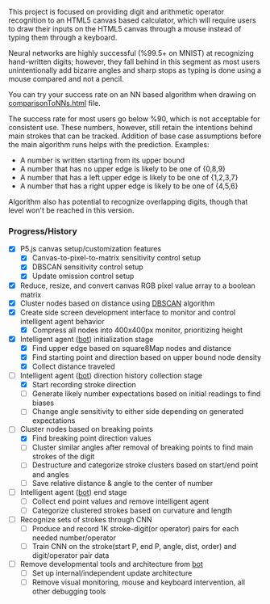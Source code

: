 This project is focused on providing digit and arithmetic operator recognition to an HTML5 canvas based calculator, which will require users to draw their inputs on the HTML5 canvas through a mouse instead of typing them through a keyboard.

Neural networks are highly successful (%99.5+ on MNIST) at recognizing hand-written digits; however, they fall behind in this segment as most users unintentionally add bizarre angles and sharp stops as typing is done using a mouse compared and not a pencil. 

You can try your success rate on an NN based algorithm when drawing on [comparisonToNNs.html]() file.

The success rate for most users go below %90, which is not acceptable for consistent use. These numbers, however, still retain the intentions behind main strokes that can be tracked. Addition of base case assumptions before the main algorithm runs helps with the prediction. Examples:
- A number is written starting from its upper bound
- A number that has no upper edge is likely to be one of {0,8,9}
- A number that has a left upper edge is likely to be one of {1,2,3,7}
- A number that has a right upper edge is likely to be one of {4,5,6}

Algorithm also has potential to recognize overlapping digits, though that level won't be reached in this version.

### Progress/History

- [x] P5.js canvas setup/customization features
	- [x] Canvas-to-pixel-to-matrix sensitivity control setup
	- [x] DBSCAN sensitivity control setup
	- [x] Update omission control setup
- [x] Reduce, resize, and convert canvas RGB pixel value array to a boolean matrix
- [x] Cluster nodes based on distance using [DBSCAN]() algorithm
- [x] Create side screen development interface to monitor and control intelligent agent behavior
	- [x] Compress all nodes into 400x400px monitor, prioritizing height
- [x] Intelligent agent ([bot]()) initialization stage
	- [x] Find upper edge based on square8Map nodes and distance
    - [x] Find starting point and direction based on upper bound node density
    - [x] Collect distance traveled
- [ ] Intelligent agent ([bot]()) direction history collection stage
	- [x] Start recording stroke direction
    - [ ] Generate likely number expectations based on initial readings to find biases
    - [ ] Change angle sensitivity to either side depending on generated expectations
- [ ] Cluster nodes based on breaking points
    - [x] Find breaking point direction values
	- [ ] Cluster similar angles after removal of breaking points to find main strokes of the digit
	- [ ] Destructure and categorize stroke clusters based on start/end point and angles
	- [ ] Save relative distance & angle to the center of number
- [ ] Intelligent agent ([bot]()) end stage
    - [ ] Collect end point values and remove intelligent agent
	- [ ] Categorize clustered strokes based on curvature and length
- [ ] Recognize sets of strokes through CNN
	- [ ] Produce and record 1K stroke-digit(or operator) pairs for each needed number/operator
	- [ ] Train CNN on the stroke(start P, end P, angle, dist, order) and digit/operator pair data
- [ ] Remove developmental tools and architecture from [bot]()
	- [ ] Set up internal/independent update architecture
	- [ ] Remove visual monitoring, mouse and keyboard intervention, all other debugging tools
